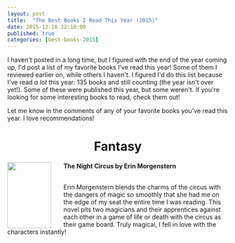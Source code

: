 ```yaml
---
layout: post
title:  "The Best Books I Read This Year (2015)"
date: 2015-12-16 12:10:00
published: true
categories: [best-books-2015]
---
```



I haven't posted in a long time, but I figured with the end of the year coming up, I'd post a list of my favorite books I've read this year! Some of them I reviewed earlier on, while others I haven't. I figured I'd do this list because I've read <i>a lot</i> this year: 135 books and still counting (the year isn't over yet!). Some of these were published this year, but some weren't. If you're looking for some interesting books to read, check them out!

Let me know in the comments of any of your favorite books you've read this year. I love recommendations!

<!--more-->

<center><h1>Fantasy <i class="fa fa-magic"></i></h1></center>

<div style="width:100%; height: 100%; margin-bottom: 25px">
<img src="http://ecx.images-amazon.com/images/I/5194Yo0pYDL._SX322_BO1,204,203,200_.jpg" align="left" style="width:100%; height:100%; max-width:100px; max-height:150px; padding-right:25px;" />
<b>The Night Circus by Erin Morgenstern</b><br/><br/>

Erin Morgenstern blends the charms of the circus with the dangers of magic so smoothly that she had me on the edge of my seat the entire time I was reading. This novel pits two magicians and their apprentices against each other in a game of life or death with the circus as their game board. Truly magical, I fell in love with the characters instantly!
</div>

<div style="width:100%; height: 150px; margin-bottom: 25px">
<img src="http://ecx.images-amazon.com/images/I/51RYeVqlj9L._SX331_BO1,204,203,200_.jpg" align="left" style="width:100%; height:100%; max-width:100px; max-height:150px; padding-right:25px;" />
<b>A Darker Shade of Magic by Victoria Schwab</b><br/><br/>

The first in a series, this book has magicians traveling through doors to other London's, some good and some horribly bad. The story is fresh and at the end, I definitely couldn't wait for more.

</div>

<center><h1>Science Fiction <i class="fa fa-rocket"></i></h1></center>

<div style="width:100%; height: 100%; margin-bottom: 25px">
<img src="http://ecx.images-amazon.com/images/I/51zSB1kzXfL._SX329_BO1,204,203,200_.jpg" align="left" style="width:100%; height:100%; max-width:100px; max-height:150px; padding-right:25px;" />
<b>11/22/63 by Stephen King</b><br/><br/>

What if you could go back in time and prevent JFK from being assasinated? King takes that idea and runs with it. Jake Epping attempts to do the impossible and you won't believe the consequences of his actions. I love King and this was just another great story from a great master of writing.
</div>

<div style="width:100%; height: 150px; margin-bottom: 25px">
<img src="http://ecx.images-amazon.com/images/I/51mEkJQNueL._SX331_BO1,204,203,200_.jpg" align="left" style="width:100%; height:100%; max-width:100px; max-height:150px; padding-right:25px;" />
<b>Red Rising by Pierce Brown</b><br/><br/>

I read both Red Rising and Golden Son this year and fell in love with Pierce Brown. This series is disturbing and gritty and I can't wait for the finale next year. I first described this book as a Hunger Games in space, but it's so much more than that. The world Pierce Brown has created is amazing and the characters are all blood thirsty for revolution and revenge against an evil empire and caste system. Read it, you won't regret it.

</div>

<br/>
<center><h1>Fiction <i class="fa fa-book"></i></h1></center>

<div style="width:100%; height: 100%; margin-bottom: 25px">
<img src="http://ecx.images-amazon.com/images/I/510iAbLLsHL._SX328_BO1,204,203,200_.jpg" align="left" style="width:100%; height:100%; max-width:100px; max-height:150px; padding-right:25px;" />
<b>The Yiddish Policeman's Union by Michael Chabon</b><br/><br/>

Michael Chabon really is a captivating writer. This and Kavalier and Clay are the only two books of his I've read so far, but I plan on reading his others as well. This book is a bit of alternate history, as if the Jews were never given Israel after WWII and, instead, settled in Alaska. There's some detective work and Jewish history in this one and I was really drawn to it. I enjoy alternate history books and this one really moves quickly despite its length.
</div>

<div style="width:100%; height: 150px; margin-bottom: 25px">
<img src="http://ecx.images-amazon.com/images/I/51o-JQnLkiL._SX313_BO1,204,203,200_.jpg" align="left" style="width:100%; height:100%; max-width:100px; max-height:150px; padding-right:25px;" />
<b>The Amazing Adventures of Kavalier and Clay by Michael Chabon</b><br/><br/>

In this novel, Kavalier escapes Nazi's and moves to New York to live with his cousin, Sam Clay. The two end up starting a really successful comic book series. Throughout the book, Kavalier is constantly trying to get the rest of his family to New York and we follow the ups and downs of his adventure to do so. This book can be heartbreaking at times, but it really is an amazing adventure.

</div>


<br/>
<center><h1>Graphic Novel <i class="fa fa-paint-brush"></i></h1></center>

<div style="width:100%; height: 150px; margin-bottom: 25px">
<img src="http://ecx.images-amazon.com/images/I/517MlmZ7z2L._SX323_BO1,204,203,200_.jpg" align="left" style="width:100%; height:100%; max-width:100px; max-height:150px; padding-right:25px;" />
<b>Sandman Series by Neil Gaiman</b><br/><br/>

I've read though this series to about the fifth compilation and it really is an amazing story. It really draws you in and the stories are all really great. Also, I think the Sandman is totally drawn to look like Neil Gaiman!
</div>

<div style="width:100%; height: 100%; margin-bottom: 25px">
<img src="http://ecx.images-amazon.com/images/I/51xnM4q6cGL._SX331_BO1,204,203,200_.jpg" align="left" style="width:100%; height:100%; max-width:100px; max-height:150px; padding-right:25px;" />
<b>Nimona by Noelle Stevenson</b><br/><br/>

I had Nimona on my list for most of the year and was pleasantly surprised to find that my local library had it in stock! Nimona is about a rambunctions shape shifter who joins forces with an apparently evil villian to take down an even eviler corporation. Nimona is fun and hilarious! She is probably a comic book character that I fell in love with the most, as it's very hard to establish much depth of character in just one graphic novel. She is amazing.

</div>
